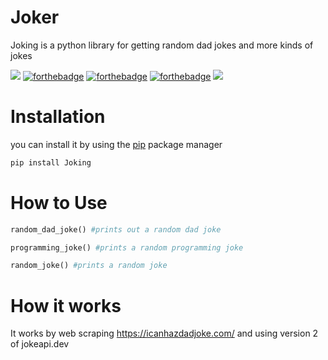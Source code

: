 # Joker

Joking is a python library for getting random dad jokes and more kinds of jokes

![](https://img.shields.io/badge/build-Passing-green?style=for-the-badge) [![forthebadge](https://forthebadge.com/images/badges/gluten-free.svg)](https://forthebadge.com) [![forthebadge](https://forthebadge.com/images/badges/powered-by-electricity.svg)](https://forthebadge.com) [![forthebadge](https://forthebadge.com/images/badges/built-with-love.svg)](https://forthebadge.com) ![](https://img.shields.io/badge/License-MIT-orange?style=for-the-badge) 


# Installation

you can install it by using the [pip](https://pip.pypa.io/en/stable/) package manager

```bash
pip install Joking
```

# How to Use

```python
random_dad_joke() #prints out a random dad joke
```

```python
programming_joke() #prints a random programming joke
```

```python
random_joke() #prints a random joke
```

# How it works

It works by web scraping https://icanhazdadjoke.com/ and using version 2 of jokeapi.dev